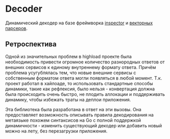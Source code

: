 # Decoder

Динамический декодер на базе фреймворка [inspector](https://github.com/koykov/inspector/blob/master/readme.ru.md) и
[векторных парсеров](https://github.com/koykov/vector/blob/master/readme.ru.md).

## Ретроспектива

Одной из значительных проблем в highload проекте была необходимость привести огромное количество разнородных ответов от
внешних сервисов к единому внутреннему формату ответа. Причём проблема усугублялась тем, что новые внешние сервисы с
собственным форматом ответа могли появляться в любой момент. Т.к. проект работал в хайлоаде, то использовать стандартные
способы динамики, такие как рефлексия, было нельзя - конвертация должна была происходить очень быстро, не плодить
аллокации и поддерживать динамику, чтобы избежать траты на деплои приложения.

Эта библиотека была разработана в ответ на эти вызовы. Она предоставляет возможность описывать правила декодирования на
метаязыке похожем синтаксисов на Go с полной поддержкой динамичности - изменить существующий декодер или добавить новый
можно на лету, без перезагрузки приложения.

